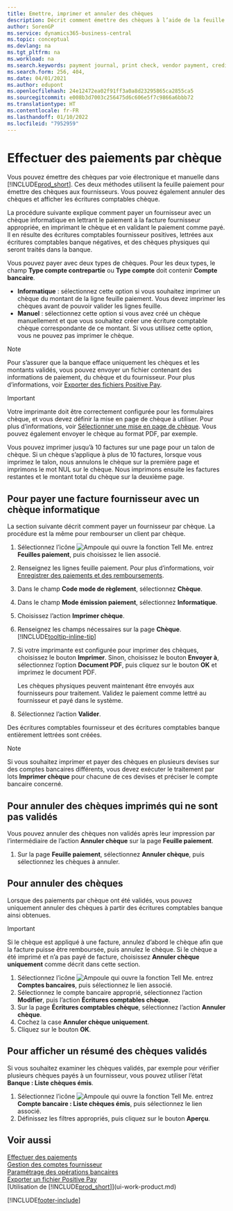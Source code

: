 ```yaml
---
title: Emettre, imprimer et annuler des chèques
description: Décrit comment émettre des chèques à l’aide de la feuille paiement, imprimer des chèques, et annuler ou afficher les écritures comptables chèque dans Business Central.
author: SorenGP
ms.service: dynamics365-business-central
ms.topic: conceptual
ms.devlang: na
ms.tgt_pltfrm: na
ms.workload: na
ms.search.keywords: payment journal, print check, vendor payment, creditor, debt, balance due, AP
ms.search.form: 256, 404,
ms.date: 04/01/2021
ms.author: edupont
ms.openlocfilehash: 24e12472ea02f91ff3a0a8d23295865ca2855ca5
ms.sourcegitcommit: e008b3d7003c256475d6c606e5f7c9866a6bbb72
ms.translationtype: HT
ms.contentlocale: fr-FR
ms.lasthandoff: 01/10/2022
ms.locfileid: "7952959"
---
```

# <a name="make-check-payments"></a>Effectuer des paiements par chèque

Vous pouvez émettre des chèques par voie électronique et manuelle dans [!INCLUDE[prod_short](includes/prod_short.md)]. Ces deux méthodes utilisent la feuille paiement pour émettre des chèques aux fournisseurs. Vous pouvez également annuler des chèques et afficher les écritures comptables chèque.

La procédure suivante explique comment payer un fournisseur avec un chèque informatique en lettrant le paiement à la facture fournisseur appropriée, en imprimant le chèque et en validant le paiement comme payé. Il en résulte des écritures comptables fournisseur positives, lettrées aux écritures comptables banque négatives, et des chèques physiques qui seront traités dans la banque.

Vous pouvez payer avec deux types de chèques. Pour les deux types, le champ **Type compte contrepartie** ou **Type compte** doit contenir **Compte bancaire**.

- **Informatique** : sélectionnez cette option si vous souhaitez imprimer un chèque du montant de la ligne feuille paiement. Vous devez imprimer les chèques avant de pouvoir valider les lignes feuille.
- **Manuel** : sélectionnez cette option si vous avez créé un chèque manuellement et que vous souhaitez créer une écriture comptable chèque correspondante de ce montant. Si vous utilisez cette option, vous ne pouvez pas imprimer le chèque.

> [!NOTE]  
> Pour s’assurer que la banque efface uniquement les chèques et les montants validés, vous pouvez envoyer un fichier contenant des informations de paiement, du chèque et du fournisseur. Pour plus d’informations, voir [Exporter des fichiers Positive Pay](finance-how-positive-pay.md).

> [!IMPORTANT]
> Votre imprimante doit être correctement configurée pour les formulaires chèque, et vous devez définir la mise en page de chèque à utiliser. Pour plus d’informations, voir [Sélectionner une mise en page de chèque](finance-how-define-check-layouts.md). Vous pouvez également envoyer le chèque au format PDF, par exemple.  

Vous pouvez imprimer jusqu’à 10 factures sur une page pour un talon de chèque. Si un chèque s’applique à plus de 10 factures, lorsque vous imprimez le talon, nous annulons le chèque sur la première page et imprimons le mot NUL sur le chèque. Nous imprimons ensuite les factures restantes et le montant total du chèque sur la deuxième page.

## <a name="to-pay-a-vendor-invoice-with-a-computer-check"></a>Pour payer une facture fournisseur avec un chèque informatique
La section suivante décrit comment payer un fournisseur par chèque. La procédure est la même pour rembourser un client par chèque.

1. Sélectionnez l’icône ![Ampoule qui ouvre la fonction Tell Me.](media/ui-search/search_small.png "Dites-moi ce que vous voulez faire") entrez **Feuilles paiement**, puis choisissez le lien associé.
2. Renseignez les lignes feuille paiement. Pour plus d’informations, voir [Enregistrer des paiements et des remboursements](payables-how-post-payments-refunds.md).
3. Dans le champ **Code mode de règlement**, sélectionnez **Chèque**.
4. Dans le champ **Mode émission paiement**, sélectionnez **Informatique**.
5. Choisissez l’action **Imprimer chèque**.
6. Renseignez les champs nécessaires sur la page **Chèque**. [!INCLUDE[tooltip-inline-tip](includes/tooltip-inline-tip_md.md)]
7. Si votre imprimante est configurée pour imprimer des chèques, choisissez le bouton **Imprimer**. Sinon, choisissez le bouton **Envoyer à**, sélectionnez l’option **Document PDF**, puis cliquez sur le bouton **OK** et imprimez le document PDF.

    Les chèques physiques peuvent maintenant être envoyés aux fournisseurs pour traitement. Validez le paiement comme lettré au fournisseur et payé dans le système.
8. Sélectionnez l’action **Valider**.

Des écritures comptables fournisseur et des écritures comptables banque entièrement lettrées sont créées.

> [!NOTE]  
> Si vous souhaitez imprimer et payer des chèques en plusieurs devises sur des comptes bancaires différents, vous devez exécuter le traitement par lots **Imprimer chèque** pour chacune de ces devises et préciser le compte bancaire concerné.

## <a name="to-cancel-printed-checks-that-are-not-posted"></a>Pour annuler des chèques imprimés qui ne sont pas validés
Vous pouvez annuler des chèques non validés après leur impression par l’intermédiaire de l’action **Annuler chèque** sur la page **Feuille paiement**.

1. Sur la page **Feuille paiement**, sélectionnez **Annuler chèque**, puis sélectionnez les chèques à annuler.

## <a name="to-void-checks"></a>Pour annuler des chèques

Lorsque des paiements par chèque ont été validés, vous pouvez uniquement annuler des chèques à partir des écritures comptables banque ainsi obtenues.

> [!IMPORTANT]
> Si le chèque est appliqué à une facture, annulez d’abord le chèque afin que la facture puisse être remboursée, puis annulez le chèque. Si le chèque a été imprimé et n’a pas payé de facture, choisissez **Annuler chèque uniquement** comme décrit dans cette section.

1. Sélectionnez l’icône ![Ampoule qui ouvre la fonction Tell Me.](media/ui-search/search_small.png "Dites-moi ce que vous voulez faire") entrez **Comptes bancaires**, puis sélectionnez le lien associé.
2. Sélectionnez le compte bancaire approprié, sélectionnez l’action **Modifier**, puis l’action **Écritures comptables chèque**.
3. Sur la page **Écritures comptables chèque**, sélectionnez l’action **Annuler chèque**.
4. Cochez la case **Annuler chèque uniquement**.
5. Cliquez sur le bouton **OK**.

## <a name="to-view-a-summary-of-posted-checks"></a>Pour afficher un résumé des chèques validés
Si vous souhaitez examiner les chèques validés, par exemple pour vérifier plusieurs chèques payés à un fournisseur, vous pouvez utiliser l’état **Banque : Liste chèques émis**.
1. Sélectionnez l’icône ![Ampoule qui ouvre la fonction Tell Me.](media/ui-search/search_small.png "Dites-moi ce que vous voulez faire") entrez **Compte bancaire : Liste chèques émis**, puis sélectionnez le lien associé.
2. Définissez les filtres appropriés, puis cliquez sur le bouton **Aperçu**.

## <a name="see-also"></a>Voir aussi
[Effectuer des paiements](payables-make-payments.md)  
[Gestion des comptes fournisseur](payables-manage-payables.md)  
[Paramétrage des opérations bancaires](bank-setup-banking.md)  
[Exporter un fichier Positive Pay](finance-how-positive-pay.md)  
[Utilisation de [!INCLUDE[prod_short](includes/prod_short.md)]](ui-work-product.md)  


[!INCLUDE[footer-include](includes/footer-banner.md)]